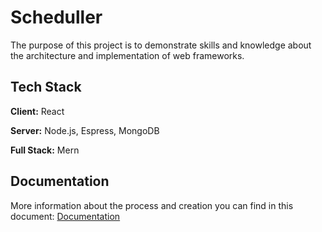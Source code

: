 
# Scheduller

The purpose of this project is to demonstrate skills and knowledge about the architecture and implementation of web frameworks.


## Tech Stack

**Client:** React

**Server:** Node.js, Espress, MongoDB

**Full Stack:** Mern


## Documentation

More information about the process and creation you can find in this document: [Documentation](https://github.com/Anna8295/scheduller/blob/main/varadyova1_assig1.pdf)


